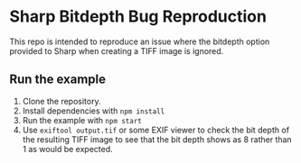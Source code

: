 # Sharp Bitdepth Bug Reproduction

This repo is intended to reproduce an issue where the bitdepth option provided
to Sharp when creating a TIFF image is ignored.

## Run the example

1. Clone the repository.
2. Install dependencies with `npm install`
3. Run the example with `npm start`
4. Use `exiftool output.tif` or some EXIF viewer to check the bit depth of the
   resulting TIFF image to see that the bit depth shows as 8 rather than 1 as
   would be expected.
